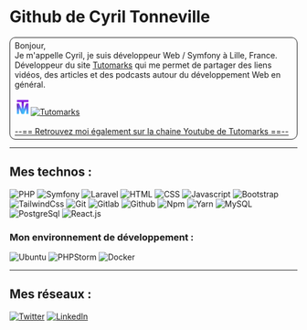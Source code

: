 <h1>Github de Cyril Tonneville</h1>

<p style="border:1px solid; padding: 5px 8px; border-radius: 10px">
Bonjour,<br>
Je m'appelle Cyril, je suis développeur Web / Symfony à Lille, France.<br>
Développeur du site <a href="https://www.tutomarks.fr" target="_blank" title="Ouvrir le site Tutomarks dans une nouvelle fenêtre">Tutomarks</a> qui me permet de partager des liens vidéos, des articles et des podcasts autour du développement Web en général.
<br>
<br>
<a href="https://www.tutomarks.fr" target="_blank" title="Ouvrir le site Tutomarks dans une nouvelle fenêtre">
<img alt="Tutomarks" src="https://github.com/tonnevillec/tonnevillec/blob/main/img/tutomarks.svg" style="height: 28px"><img alt="Tutomarks" src="https://img.shields.io/badge/tutomarks-white.svg?&style=for-the-badge" />
</a>
  
<br>
<br>
  <a href="https://www.youtube.com/channel/UCcj-rQBP_FfW-UkSDzj38Vw" target="_blank" title="Ouverture de la chaine Youtube de Tutomarks sur une nouvelle fenêtre">
  --== Retrouvez moi également sur la chaine Youtube de Tutomarks ==--
  </a>
</p>

<hr>

<h2>Mes technos :</h2>
<p>
<img alt="PHP" src="https://img.shields.io/badge/php-777BB4.svg?&style=for-the-badge&logo=php&logoColor=white&logoWidth=20" />
<img alt="Symfony" src="https://img.shields.io/badge/symfony-000000.svg?&style=for-the-badge&logo=symfony&logoColor=white&logoWidth=20" />
<img alt="Laravel" src="https://img.shields.io/badge/laravel-ffffff.svg?&style=for-the-badge&logo=laravel&logoColor=FF2D20&logoWidth=20" />

<img alt="HTML" src="https://img.shields.io/badge/html5-E34F26.svg?&style=for-the-badge&logo=html5&logoColor=white&logoWidth=20" />
<img alt="CSS" src="https://img.shields.io/badge/css-1572B6.svg?&style=for-the-badge&logo=css3&logoColor=white&logoWidth=20" />
<img alt="Javascript" src="https://img.shields.io/badge/javascript-323330.svg?&style=for-the-badge&logo=javascript&logoColor=F7DF1E&logoWidth=20" />
<img alt="Bootstrap" src="https://img.shields.io/badge/bootstrap-563D7C.svg?&style=for-the-badge&logo=bootstrap&logoColor=white&logoWidth=20" />
<img alt="TailwindCss" src="https://img.shields.io/badge/Tailwind_CSS-38B2AC?style=for-the-badge&logo=tailwind-css&logoColor=white&logoWidth=20" />

<img alt="Git" src="https://img.shields.io/badge/git-F05032.svg?&style=for-the-badge&logo=git&logoColor=white&logoWidth=20" />
<img alt="Gitlab" src="https://img.shields.io/badge/gitlab-330F63.svg?&style=for-the-badge&logo=gitlab&logoColor=white&logoWidth=20" />
<img alt="Github" src="https://img.shields.io/badge/github-100000.svg?&style=for-the-badge&logo=github&logoColor=white&logoWidth=20" />
<img alt="Npm" src="https://img.shields.io/badge/npm-CB3837.svg?&style=for-the-badge&logo=npm&logoColor=white&logoWidth=20" />
<img alt="Yarn" src="https://img.shields.io/badge/yarn-000000.svg?&style=for-the-badge&logo=yarn&logoColor=white&logoWidth=20" />

<img alt="MySQL" src="https://img.shields.io/badge/mysql-316192.svg?&style=for-the-badge&logo=mysql&logoColor=white&logoWidth=20" />
<img alt="PostgreSql" src="https://img.shields.io/badge/postgresql-316192.svg?&style=for-the-badge&logo=postgresql&logoColor=white&logoWidth=20" />

<img alt="React.js" src="https://img.shields.io/badge/React-20232A?style=for-the-badge&logo=react&logoColor=61DAFB&logoWidth=20" />
</p>

<h3>Mon environnement de développement :</h3>
<p>
<img alt="Ubuntu" src="https://img.shields.io/badge/ubuntu-E95420.svg?&style=for-the-badge&logo=ubuntu&logoColor=white&logoWidth=20" />
<img alt="PHPStorm" src="https://img.shields.io/badge/phpstorm-E95420.svg?&style=for-the-badge&logo=phpstorm&logoColor=white&logoWidth=20" />
<img alt="Docker" src="https://img.shields.io/badge/docker-2496ed.svg?&style=for-the-badge&logo=docker&logoColor=white&logoWidth=20" />
</p>

<hr>

<h2>Mes réseaux :</h2>

<p>
  <a href="https://twitter.com/tutomarks" target="_blank"><img alt="Twitter" src="https://img.shields.io/badge/twitter-%231DA1F2.svg?&style=for-the-badge&logo=twitter&logoColor=white" /></a> 
  <a href="https://www.linkedin.com/in/cyriltonneville" target="_blank"><img alt="LinkedIn" src="https://img.shields.io/badge/linkedin-%230077B5.svg?&style=for-the-badge&logo=linkedin&logoColor=white" /></a> 
</p>

